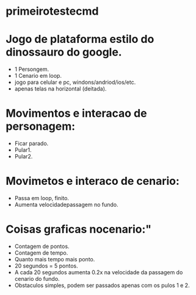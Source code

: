 # primeirotestecmd

 # Jogo de plataforma estilo do dinossauro do google.

- 1 Persongem.
- 1 Cenario em loop.
- jogo para celular e pc, windons/andriod/ios/etc.
- apenas telas na horizontal (deitada).

# Movimentos e interacao de personagem:
- Ficar parado.
- Pular1.
- Pular2.

# Movimetos e interaco de cenario:
- Passa em loop, finito.
- Aumenta velocidadepassagem no fundo.

# Coisas graficas nocenario:" 
- Contagem de pontos.
- Contagem de tempo.
- Quanto mais tempo mais ponto.
- 20 segundos = 5 pontos.
- A cada 20 segundos aumenta 0.2x na velocidade da passagem do cenario do fundo.
- Obstaculos simples, podem ser passados apenas com os pulos 1 e 2.
